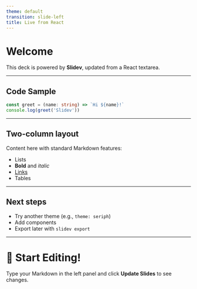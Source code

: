 ```yaml
---
theme: default
transition: slide-left
title: Live from React
---
```


# Welcome

This deck is powered by **Slidev**, updated from a React textarea.

---

## Code Sample

```ts
const greet = (name: string) => `Hi ${name}!`
console.log(greet('Slidev'))
```

---

## Two-column layout

Content here with standard Markdown features:

- Lists
- **Bold** and *italic*
- [Links](https://sli.dev)
- Tables

---

## Next steps

- Try another theme (e.g., `theme: seriph`)
- Add components
- Export later with `slidev export`

---

# 🎉 Start Editing!

Type your Markdown in the left panel and click **Update Slides** to see changes.

